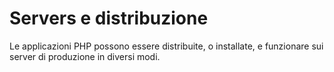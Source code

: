 # Servers e distribuzione

Le applicazioni PHP possono essere distribuite, o installate, e funzionare sui server di produzione in diversi modi.
